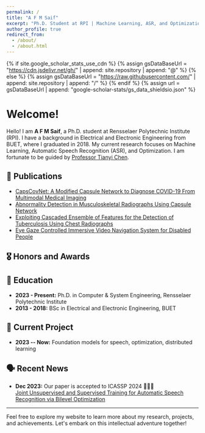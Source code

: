 ```yaml
---
permalink: /
title: "A F M Saif"
excerpt: "Ph.D. Student at RPI | Machine Learning, ASR, and Optimization Enthusiast"
author_profile: true
redirect_from: 
  - /about/
  - /about.html
---
```


{% if site.google_scholar_stats_use_cdn %}
{% assign gsDataBaseUrl = "https://cdn.jsdelivr.net/gh/" | append: site.repository | append: "@" %}
{% else %}
{% assign gsDataBaseUrl = "https://raw.githubusercontent.com/" | append: site.repository | append: "/" %}
{% endif %}
{% assign url = gsDataBaseUrl | append: "google-scholar-stats/gs_data_shieldsio.json" %}

<span class='anchor' id='about-me'></span>

# Welcome!

Hello! I am **A F M Saif**, a Ph.D. student at Rensselaer Polytechnic Institute (RPI). I have a background in Electrical and Electronic Engineering from BUET, where I graduated in 2018. My current research focuses on Machine Learning, Automatic Speech Recognition (ASR), and Optimization. I am fortunate to be guided by [Professor Tianyi Chen](https://chentianyi1991.github.io/index.html).

## 📝 Publications 

- [CapsCovNet: A Modified Capsule Network to Diagnose COVID-19 From Multimodal Medical Imaging](https://ieeexplore.ieee.org/abstract/document/9514545)
- [Abnormality Detection in Musculoskeletal Radiographs Using Capsule Network](https://ieeexplore.ieee.org/abstract/document/8736807)
- [Exploiting Cascaded Ensemble of Features for the Detection of Tuberculosis Using Chest Radiographs](https://ieeexplore.ieee.org/abstract/document/9511553)
- [Eye Gaze Controlled Immersive Video Navigation System for Disabled People](https://ieeexplore.ieee.org/abstract/document/9042470)

## 🎖 Honors and Awards

<!-- Add your honors and awards here -->

## 📖 Education

- **2023 - Present:** Ph.D. in Computer & System Engineering, Rensselaer Polytechnic Institute
- **2013 - 2018:** BSc in Electrical and Electronic Engineering, BUET

## 💬 Current Project

- **2023 -- Now:** Foundation models for speech, optimization, distributed learning

## 🗣️ Recent News

- **Dec 2023:** Our paper is accepted to ICASSP 2024 🥳🥳🥳  
  [Joint Unsupervised and Supervised Training for Automatic Speech Recognition via Bilevel Optimization](https://arxiv.org/abs/2401.06980)

---

Feel free to explore my website to learn more about my research, projects, and achievements. Let's embark on this intellectual adventure together!
